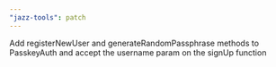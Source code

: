 ```yaml
---
"jazz-tools": patch
---
```


Add registerNewUser and generateRandomPassphrase methods to PasskeyAuth and accept the username param on the signUp function
